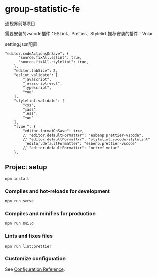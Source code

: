 # group-statistic-fe
通视界前端项目


需要安装的vscode插件：ESLint、Prettier、Stylelint
推荐安装的插件：Volar

setting.json配置
```
"editor.codeActionsOnSave": {
      "source.fixAll.eslint": true,
      "source.fixAll.stylelint": true,
    },
    "editor.tabSize": 2,
    "eslint.validate": [
        "javascript",
        "javascriptreact",
        "typescript",
        "vue"
    ],
    "stylelint.validate": [
        "css",
        "sass",
        "less",
        "vue"
    ],
    "[vue]": {
        "editor.formatOnSave": true,
        // "editor.defaultFormatter": "esbenp.prettier-vscode",
        // "editor.defaultFormatter": "stylelint.vscode-stylelint"
         "editor.defaultFormatter": "esbenp.prettier-vscode"
        // "editor.defaultFormatter": "octref.vetur"
    },
```

## Project setup
```
npm install
```

### Compiles and hot-reloads for development
```
npm run serve
```

### Compiles and minifies for production
```
npm run build
```

### Lints and fixes files
```
npm run lint:prettier
```

### Customize configuration
See [Configuration Reference](https://cli.vuejs.org/config/).
